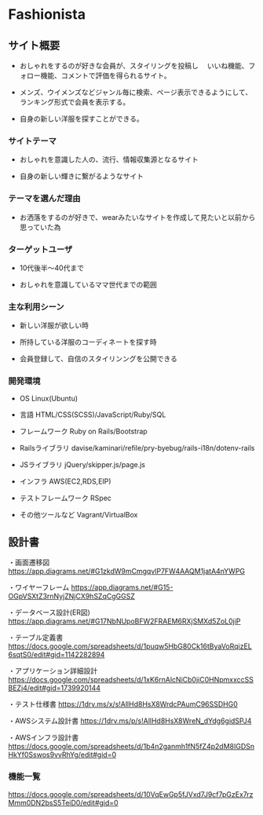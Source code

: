 # Fashionista

## サイト概要
- おしゃれをするのが好きな会員が、スタイリングを投稿し
　いいね機能、フォロー機能、コメントで評価を得られるサイト。

- メンズ、ウイメンズなどジャンル毎に検索、ページ表示できるようにして、ランキング形式で会員を表示する。

- 自身の新しい洋服を探すことができる。 

### サイトテーマ
- おしゃれを意識した人の、流行、情報収集源となるサイト

- 自身の新しい輝きに繋がるようなサイト

### テーマを選んだ理由
- お洒落をするのが好きで、wearみたいなサイトを作成して見たいと以前から思っていた為

### ターゲットユーザ
- 10代後半〜40代まで

- おしゃれを意識しているママ世代までの範囲

### 主な利用シーン
- 新しい洋服が欲しい時

- 所持している洋服のコーディネートを探す時

- 会員登録して、自信のスタイリンングを公開できる

### 開発環境
- OS
Linux(Ubuntu)

- 言語
HTML/CSS(SCSS)/JavaScript/Ruby/SQL

- フレームワーク
Ruby on Rails/Bootstrap

- Railsライブラリ
davise/kaminari/refile/pry-byebug/rails-i18n/dotenv-rails

- JSライブラリ
jQuery/skipper.js/page.js

- インフラ
AWS(EC2,RDS,EIP)

- テストフレームワーク
RSpec

- その他ツールなど
Vagrant/VirtualBox


## 設計書
・画面遷移図
https://app.diagrams.net/#G1zkdW9mCmgqvlP7FW4AAQM1jatA4nYWPG

・ワイヤーフレーム
https://app.diagrams.net/#G15-OGpVSXtZ3rnNyjZNjCX9hSZqCgGGSZ

・データベース設計(ER図)
https://app.diagrams.net/#G17NbNUpoBFW2FRAEM6RXjSMXd5ZoL0jiP

・テーブル定義書
https://docs.google.com/spreadsheets/d/1puqw5HbG80Ck16tByaVoRqizEL6sqtS0/edit#gid=1142282894

・アプリケーション詳細設計
https://docs.google.com/spreadsheets/d/1xK6rnAlcNiCb0jiC0HNpmxxccSSBEZj4/edit#gid=1739920144

・テスト仕様書
https://1drv.ms/x/s!AllHd8HsX8WrdcPAumC96SSDHG0

・AWSシステム設計書
https://1drv.ms/p/s!AllHd8HsX8WreN_dYdg6gidSPJ4

・AWSインフラ設計書
https://docs.google.com/spreadsheets/d/1b4n2ganmh1fN5fZ4p2dM8IGDSnHkYf0Sswos9vvRhYg/edit#gid=0

### 機能一覧

https://docs.google.com/spreadsheets/d/10VqEwGp5fJVxd7J9cf7pGzEx7rzMmm0DN2bsS5TeiD0/edit#gid=0


